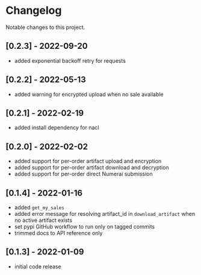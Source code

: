 # Changelog
Notable changes to this project.

## [0.2.3] - 2022-09-20
- added exponential backoff retry for requests

## [0.2.2] - 2022-05-13
- added warning for encrypted upload when no sale available

## [0.2.1] - 2022-02-19
- added install dependency for nacl

## [0.2.0] - 2022-02-02
- added support for per-order artifact upload and encryption
- added support for per-order artifact download and decryption
- added support for per-order direct Numerai submission

## [0.1.4] - 2022-01-16
- added `get_my_sales`
- added error message for resolving artifact_id in `download_artifact` when no active artifact exists
- set pypi GitHub workflow to run only on tagged commits
- trimmed docs to API reference only

## [0.1.3] - 2022-01-09
- initial code release
